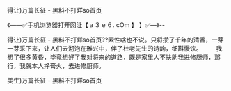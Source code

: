 得让)万篇长征 - 黑料不打烊so首页

《——✅手机浏览器打开网沚【ａ３ｅ６. cOm 】 】✅—》--

得让)万篇长征 - 黑料不打烊so首页??索性啥也不说。只将攒了千年的清香，一芽一芽采下来，让人们去沏泡在雅兴中，伴了杜老先生的诗韵，细斟慢饮。
　　我想了很多黄昏，毕竟想好了我对将来的道路，既是家里人不扶助我进修厨师，那行，我就本人挣膏火，去进修厨师。





美生)万篇长征 - 黑料不打烊so首页
